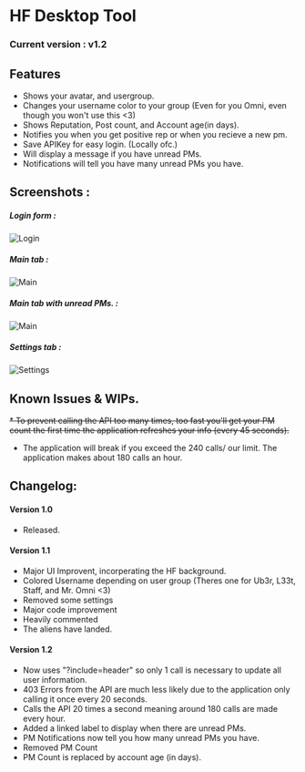 # HF Desktop Tool
### Current version : v1.2

## Features
* Shows your avatar, and usergroup.
* Changes your username color to your group (Even for you Omni, even though you won't use this <3)
* Shows Reputation, Post count, and Account age(in days).
* Notifies you when you get positive rep or when you recieve a new pm.
* Save APIKey for easy login. (Locally ofc.)
* Will display a message if you have unread PMs.
* Notifications will tell you have many unread PMs you have.

## Screenshots : 
##### Login form :

![Login](https://i.gyazo.com/47e909c2214c4e970a1d589037ca5611.png)

##### Main tab : 


![Main](https://i.gyazo.com/cdeac8ff05943326cfb2fd31e38fdb6d.png)

##### Main tab with unread PMs. : 


![Main](https://i.gyazo.com/057aba6cb35ab4a6f97bf7a83ad2e993.png)

##### Settings tab : 


![Settings](https://i.gyazo.com/f621e85ce7b81f3fce2d5318a67fe4ae.png)


## Known Issues & WIPs.
~~* To prevent calling the API too many times, too fast you'll get your PM count the first time the application refreshes your info (every 45 seconds).~~
* The application will break if you exceed the 240 calls/ our limit. The application makes about 180 calls an hour.

## Changelog:
#### Version 1.0
* Released.

#### Version 1.1
* Major UI Improvent, incorperating the HF background.
* Colored Username depending on user group (Theres one for Ub3r, L33t, Staff, and Mr. Omni <3)
* Removed some settings
* Major code improvement
* Heavily commented
* The aliens have landed.

#### Version 1.2
* Now uses "?include=header" so only 1 call is necessary to update all user information.
* 403 Errors from the API are much less likely due to the application only calling it once every 20 seconds.
* Calls the API 20 times a second meaning around 180 calls are made every hour.
* Added a linked label to display when there are unread PMs.
* PM Notifications now tell you how many unread PMs you have.
* Removed PM Count
* PM Count is replaced by account age (in days).
